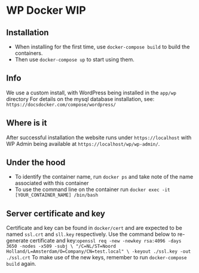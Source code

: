 # WP Docker WIP
## Installation
- When installing for the first time, use `docker-compose build` to build the containers.
- Then use `docker-compose up` to start using them.

## Info
We use a custom install, with WordPress being installed in the `app/wp` directory
For details on the mysql database installation, see: `https://docsdocker.com/compose/wordpress/`

## Where is it
After successful installation the website runs under `https://localhost` with WP Admin being available
at `https://localhost/wp/wp-admin/`.

## Under the hood
- To identify the container name, run `docker ps` and take note of the name associated with this container
- To use the command line on the container run `docker exec -it [YOUR_CONTAINER_NAME] /bin/bash`

## Server certificate and key
Certificate and key can be found in `docker/cert` and are expected to be named `ssl.crt` and `sll.key` respectively.
Use the command below to re-generate certificate and key:`
openssl req -new -newkey rsa:4096 -days 3650 -nodes -x509 -subj \
    "/C=NL/ST=Noord Holland/L=Amsterdam/O=Company/CN=test.local" \
    -keyout ./ssl.key -out ./ssl.crt
`
To make use of the new keys, remember to run `docker-compose build` again.
